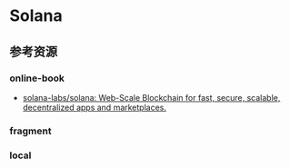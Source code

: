# Solana

<!--ts-->


<!-- Created by https://github.com/ekalinin/github-markdown-toc -->
<!-- Added by: kuanhsiaokuo, at: Sat Jul  9 22:46:46 CST 2022 -->

<!--te-->

## 参考资源

### online-book

- [solana-labs/solana: Web-Scale Blockchain for fast, secure, scalable, decentralized apps and marketplaces.](https://github.com/solana-labs/solana)

### fragment

### local

